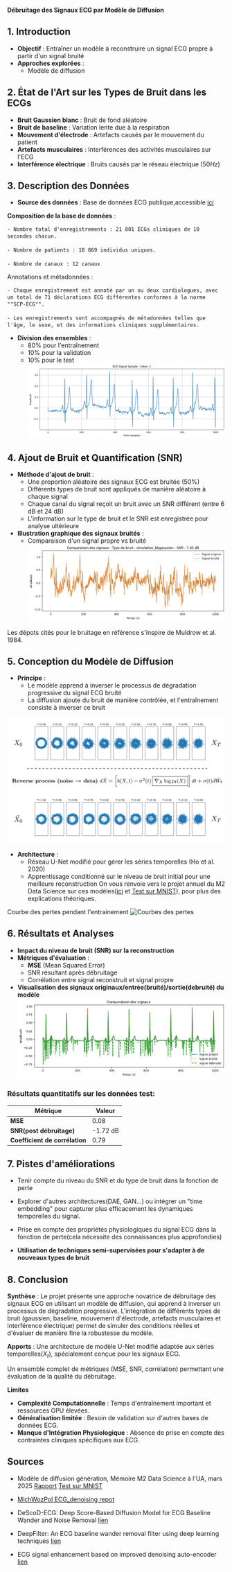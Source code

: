 **Débruitage des Signaux ECG par Modèle de Diffusion**

## 1. Introduction

- **Objectif** : Entraîner un modèle à reconstruire un signal ECG propre à partir d'un signal bruité
- **Approches explorées** :
  - Modèle de diffusion

## 2. État de l'Art sur les Types de Bruit dans les ECGs
- **Bruit Gaussien blanc** : Bruit de fond aléatoire
- **Bruit de baseline** : Variation lente due à la respiration
- **Mouvement d'électrode** : Artefacts causés par le mouvement du patient
- **Artefacts musculaires** : Interférences des activités musculaires sur l'ECG
- **Interférence électrique** : Bruits causés par le réseau électrique ($50Hz$)

## 3. Description des Données
- **Source des données** : Base de données ECG publique,accessible [ici](https://physionet.org/content/ptb-xl/1.0.3/)


**Composition de la base de données** :

    - Nombre total d'enregistrements : 21 801 ECGs cliniques de 10 secondes chacun.​

    - Nombre de patients : 18 869 individus uniques.​

    - Nombre de canaux : 12 canaux

Annotations et métadonnées :

    - Chaque enregistrement est annoté par un ou deux cardiologues, avec un total de 71 déclarations ECG différentes conformes à la norme ""SCP-ECG"".

    - Les enregistrements sont accompagnés de métadonnées telles que l'âge, le sexe, et des informations cliniques supplémentaires.

- **Division des ensembles** :
  - 80% pour l'entraînement
  - 10% pour la validation
  - 10% pour le test
![Exemple d'un signal ECG sur un canal](../resultats/signal1_canal1.png "Exemple d'un signal ECG sur un canal")

## 4. Ajout de Bruit et Quantification (SNR)
- **Méthode d'ajout de bruit** :
  - Une proportion aléatoire des signaux ECG est bruitée (50%)
  - Différents types de bruit sont appliqués de manière aléatoire à chaque signal
  - Chaque canal du signal reçoit un bruit avec un SNR différent (entre 6 dB et 24 dB)
  - L'information sur le type de bruit et le SNR est enregistrée pour analyse ultérieure
- **Illustration graphique des signaux bruités** :
  - Comparaison d'un signal propre vs bruité
![](../resultats/original_vs_noised.png "Exemple d'un signal ECG bruité par un mouvement d'électrode sur un canal")

Les dépots cités pour le bruitage  en référence s'inspire de Muldrow et al. 1984.

## 5. Conception du Modèle de Diffusion
- **Principe** :
  - Le modèle apprend à inverser le processus de dégradation progressive du signal ECG bruité
  - La diffusion ajoute du bruit de manière contrôlée, et l'entraînement consiste à inverser ce bruit
  
![](../diffusion_anneau.png "Illustration de diffusion model")

- **Architecture** :
  - Réseau U-Net modifié pour gérer les séries temporelles (Ho et al. 2020)
  - Apprentissage conditionné sur le niveau de bruit initial pour une meilleure reconstruction
On vous renvoie vers le projet annuel du M2 Data Science sur ces modèles([ici](https://github.com/mahamat9/diffusion_model_M2DSUA/blob/main/rapport/TER_Diffusion_Model.pdf) et [Test sur MNIST](https://github.com/mahamat9/diffusion_model_M2DSUA/tree/main/tibo%20-%20Mod%C3%A8les%20%C3%A0%20Difusion)), pour plus des explications théoriques.

Courbe des pertes pendant l'entrainement
![Courbes des pertes](../resultats/curves.png "Courbes des pertes")

## 6. Résultats et Analyses
- **Impact du niveau de bruit (SNR) sur la reconstruction**
- **Métriques d'évaluation** :
  - **MSE** (Mean Squared Error)
  - SNR résultant après débruitage
  - Corrélation entre signal reconstruit et signal propre
- **Visualisation des signaux originaux/entrée(bruité)/sortie(debruité) du modèle**
![Signal ECG sur un canal](../resultats/original_noised_denoised.png "Exemple d'un signal ECG sur un canal")

### Résultats quantitatifs sur les données test:
| Métrique                  | Valeur                  |
|---------------------------|-------------------------|
| **MSE**                   | 0.08           |
| **SNR(post débruitage)** | -1.72 dB          |
| **Coefficient de corrélation** | 0.79 |


## 7. Pistes d'améliorations
- Tenir compte du niveau du SNR et du type de bruit dans la fonction de perte
- Explorer d'autres architectures(DAE, GAN...) ou intégrer un "time embedding" pour capturer plus efficacement les dynamiques temporelles du signal.

- Prise en compte des propriétés physiologiques du signal ECG dans la fonction de perte(cela nécessite des connaissances plus approfondies)
- **Utilisation de techniques semi-supervisées pour s'adapter à de nouveaux types de bruit**

## 8. Conclusion
**Synthèse** :
    Le projet présente une approche novatrice de débruitage des signaux ECG en utilisant un modèle de diffusion, qui apprend à inverser un processus de dégradation progressive. 
    L'intégration de différents types de bruit (gaussien, baseline, mouvement d'électrode, artefacts musculaires et interférence électrique) permet de simuler des conditions réelles et d'évaluer de manière fine la robustesse du modèle.

**Apports** :
Une architecture de modèle U-Net modifié adaptée aux séries temporelles($X_t$), spécialement conçue pour les signaux ECG.

Un ensemble complet de métriques (MSE, SNR, corrélation) permettant une évaluation de la qualité du débruitage.

**Limites**
- **Complexité Computationnelle** : Temps d'entraînement important et ressources GPU élevées.
- **Généralisation limitée** : Besoin de validation sur d'autres bases de données ECG.
- **Manque d'Intégration Physiologique** : Absence de prise en compte des contraintes cliniques spécifiques aux ECG.



## Sources

* Modèle de diffusion génération, Mémoire M2 Data Science à l'UA, mars 2025 [Rapport](https://github.com/mahamat9/diffusion_model_M2DSUA/blob/main/rapport/TER_Diffusion_Model.pdf) [Test sur MNIST](https://github.com/mahamat9/diffusion_model_M2DSUA/tree/main/tibo%20-%20Mod%C3%A8les%20%C3%A0%20Difusion)

* [MichWozPol ECG_denoising repot](https://github.com/MichWozPol/ECG_denoising/blob/main/DeepLearningMethods/DeepLearningMethodsNotebook.ipynb)

* DeScoD-ECG: Deep Score-Based Diffusion Model
for ECG Baseline Wander and Noise Removal [lien](https://arxiv.org/pdf/2208.00542)

* DeepFilter: An ECG baseline wander removal filter using deep learning techniques [lien](https://www.sciencedirect.com/science/article/pii/S1746809421005899#sec2)

* ECG signal enhancement based on improved denoising auto-encoder [lien](https://www.sciencedirect.com/science/article/abs/pii/S0952197616300331)